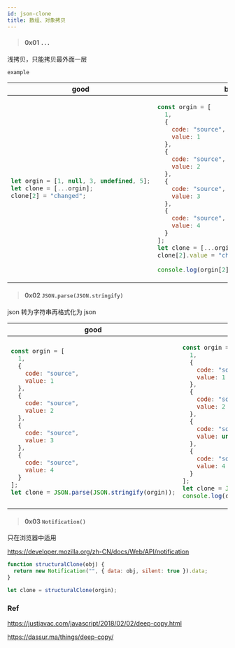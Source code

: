 ```yaml
---
id: json-clone
title: 数组、对象拷贝
---
```


> #### 0x01 `...`

浅拷贝，只能拷贝最外面一层

`example`

<table>
<thead><tr><th>good</th><th>bad</th></tr></thead>
<tbody>
<tr><td>

```js
let orgin = [1, null, 3, undefined, 5];
let clone = [...orgin];
clone[2] = "changed";
```

</td><td>

```js
const orgin = [
  1,
  {
    code: "source",
    value: 1
  },
  {
    code: "source",
    value: 2
  },
  {
    code: "source",
    value: 3
  },
  {
    code: "source",
    value: 4
  }
];
let clone = [...orgin];
clone[2].value = "changed";

console.log(orgin[2].value); // "changed"
```

</td></tr>
</tbody></table>

> #### 0x02 `JSON.parse(JSON.stringify)`

json 转为字符串再格式化为 json

<table>
<thead><tr><th>good</th><th>bad</th></tr></thead>
<tbody>
<tr><td>

```js
const orgin = [
  1,
  {
    code: "source",
    value: 1
  },
  {
    code: "source",
    value: 2
  },
  {
    code: "source",
    value: 3
  },
  {
    code: "source",
    value: 4
  }
];
let clone = JSON.parse(JSON.stringify(orgin));
```

</td><td>

```js
const orgin = [
  1,
  {
    code: "source",
    value: 1
  },
  {
    code: "source",
    value: 2
  },
  {
    code: "source",
    value: undefined
  },
  {
    code: "source",
    value: 4
  }
];
let clone = JSON.parse(JSON.stringify(orgin));
console.log(clone[3]); // {code:"source"}
```

</td></tr>
</tbody>
</table>

> #### 0x03 `Notification()`

只在浏览器中适用

<https://developer.mozilla.org/zh-CN/docs/Web/API/notification>

```js
function structuralClone(obj) {
  return new Notification("", { data: obj, silent: true }).data;
}

let clone = structuralClone(orgin);
```

### Ref

<https://justjavac.com/javascript/2018/02/02/deep-copy.html>

<https://dassur.ma/things/deep-copy/>
